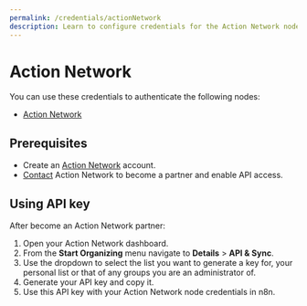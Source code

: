 ```yaml
---
permalink: /credentials/actionNetwork
description: Learn to configure credentials for the Action Network node in n8n
---
```


# Action Network

You can use these credentials to authenticate the following nodes:
- [Action Network](../../nodes-library/nodes/ActionNetwork/README.md)

## Prerequisites

- Create an [Action Network](https://actionnetwork.org/) account.
- [Contact](https://actionnetwork.org/contact) Action Network to become a partner and enable API access.

## Using API key

After become an Action Network partner:

1. Open your Action Network dashboard.
2. From the **Start Organizing** menu navigate to **Details** > **API & Sync**.
3. Use the dropdown to select the list you want to generate a key for, your personal list or that of any groups you are an administrator of.
4. Generate your API key and copy it.
5. Use this API key with your Action Network node credentials in n8n.
